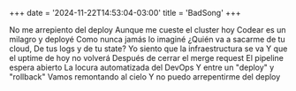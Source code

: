 +++
date = '2024-11-22T14:53:04-03:00'
title = 'BadSong'
+++

No me arrepiento del deploy
Aunque me cueste el cluster hoy
Codear es un milagro y deployé
Como nunca jamás lo imaginé
¿Quién va a sacarme de tu cloud,
De tus logs y de tu state?
Yo siento que la infraestructura se va
Y que el uptime de hoy no volverá
Después de cerrar el merge request
El pipeline espera abierto
La locura automatizada del DevOps
Y entre un "deploy" y "rollback"
Vamos remontando al cielo
Y no puedo arrepentirme del deploy
